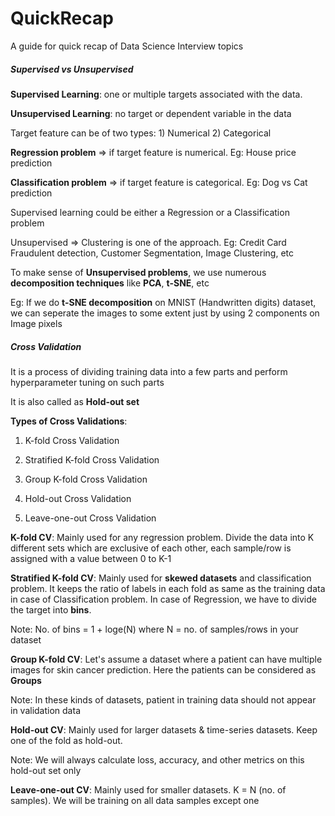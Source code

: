 # QuickRecap
A guide for quick recap of Data Science Interview topics

##### Supervised vs Unsupervised

**Supervised Learning**: one or multiple targets associated with the data.

**Unsupervised Learning**: no target or dependent variable in the data

Target feature can be of two types: 1) Numerical    2) Categorical

**Regression problem** => if target feature is numerical. Eg: House price prediction

**Classification problem** => if target feature is categorical. Eg: Dog vs Cat prediction

Supervised learning could be either a Regression or a Classification problem

Unsupervised => Clustering is one of the approach. Eg: Credit Card Fraudulent detection, Customer Segmentation, Image Clustering, etc

To make sense of **Unsupervised problems**, we use numerous **decomposition techniques** like **PCA**, **t-SNE**, etc

Eg: If we do **t-SNE decomposition** on MNIST (Handwritten digits) dataset, we can seperate the images to some extent just by using 2 components on Image pixels


##### Cross Validation

It is a process of dividing training data into a few parts and perform hyperparameter tuning on such parts

It is also called as **Hold-out set**

**Types of Cross Validations**:

1) K-fold Cross Validation

2) Stratified K-fold Cross Validation

3) Group K-fold Cross Validation

4) Hold-out Cross Validation

5) Leave-one-out Cross Validation


**K-fold CV**: Mainly used for any regression problem. Divide the data into K different sets which are exclusive of each other, each sample/row is assigned with a value between 0 to K-1

**Stratified K-fold CV**: Mainly used for **skewed datasets** and classification problem. It keeps the ratio of labels in each fold as same as the training data in case of Classification problem. In case of Regression, we have to divide the target into **bins**.

Note: No. of bins = 1 + loge(N) where N = no. of samples/rows in your dataset

**Group K-fold CV**: Let's assume a dataset where a patient can have multiple images for skin cancer prediction. Here the patients can be considered as **Groups**

Note: In these kinds of datasets, patient in training data should not appear in validation data

**Hold-out CV**: Mainly used for larger datasets & time-series datasets. Keep one of the fold as hold-out.

Note: We will always calculate loss, accuracy, and other metrics on this hold-out set only

**Leave-one-out CV**: Mainly used for smaller datasets. K = N (no. of samples). We will be training on all data samples except one


